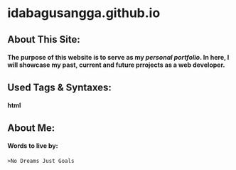 # idabagusangga.github.io
## **About This Site:**
#### The purpose of this website is to serve as my _personal_ _portfolio_. In here, I will showcase my past, current and future prrojects as a web developer.
## Used Tags & Syntaxes:
#### html
## About Me:
#### Words to live by:
    >No Dreams Just Goals
